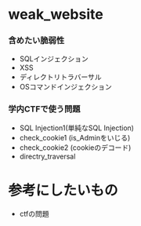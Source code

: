 # weak_website

### 含めたい脆弱性
- SQLインジェクション
- XSS
- ディレクトリトラバーサル
- OSコマンドインジェクション

### 学内CTFで使う問題
- SQL Injection1(単純なSQL Injection)
- check_cookie1 (is_Adminをいじる)
- check_cookie2 (cookieのデコード)
- directry_traversal

# 参考にしたいもの
- ctfの問題
